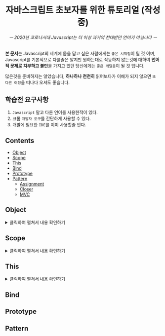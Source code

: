 <div align="center">
  <h1>자바스크립트 초보자를 위한 튜토리얼 (작성중)</h1>
  <h6>ㅡ 2020년 코로나시대 Javascript는 더 이상 과거의 천대받던 언어가 아닙니다 ㅡ</h6>
</div>

**본 문서**는 Javascript의 세계에 몸을 담고 싶은 사람에게는 `좋은 시작점`이 될 것 이며, Javascript를 기본적으로 다룰줄은 알지만 원하는대로 작동하지 않는것에 대하여 **언어적 문제로 치부하고 불만**을 가지고 있던 당신에게는 `좋은 깨달음`이 될 것 입니다.<br>

많은것을 준비하지는 않았습니다, **하나하나 천천히** 읽어보다가 이해가 되지 않으면 `또 다른 여정`을 떠나다 오셔도 좋습니다.

## 학습전 요구사항

1. `Javascript` 말고 다른 언어를 사용한적이 있다.
2. 크롬 `개발자 도구`를 간단하게 사용할 수 있다.
3. 개발에 필요한 `IDE`를 이미 사용할줄 안다.

## Contents

- [Object](#Object)
- [Scope](#Scope)
- [This](#This)
- [Bind](#Bind)
- [Prototype](#Prototype)
- [Pattern](#Pattern)
  - [Assignment](#Assignment)
  - [Closer](#Pattern)
  - [MVC](#MVC)

## Object

<details>
<summary>클릭하여 펼쳐서 내용 확인하기</summary>
<br>
	
> **오브젝트란**

`오브젝트(Ojbect)` 한글로는 **객체**,

**Javascript**에서 모든 데이터와 함수는 이 `객체`라고 불리는 **녀석을 기반**으로 만들어졌습니다,<br>
당연히 앞으로 **당신이 만들게 될 데이터와 함수**들도 예외는 아닙니다, 중요하니 잘 기억해두세요.

> **구조 확인**

그럼 간단하게 오브젝트의 구조를 보겠습니다, 브라우저 **개발자 도구 콘솔**에 다음과 같은 커맨드를 입력하세요.

```Javascript
console.dir(Object);
```

그럼 아래와 같이 **트리구조**의 형태로 Object의 내부를 볼 수 있게 됩니다.

```Javascript
ƒ Object()
  arguments: (...)
  assign: ƒ assign()
  caller: (...)
  create: ƒ create()
  defineProperties: ƒ defineProperties()
  defineProperty: ƒ defineProperty()
  entries: ƒ entries()
  freeze: ƒ freeze()
  .
  .
  .
```

그리고 초반에 말한것 처럼 함수 또한 **최종 프로토타입**을 보면 `오브젝트`를 기반하에 있는걸 볼 수 있습니다.

```Javascript
console.dir(Function);

ƒ Function()
	arguments: (...)
	caller: (...)
	length: 1
	name: "Function"
	prototype: ƒ ()
	__proto__: ƒ ()
		__proto__: Object
```

</details>

## Scope

<details>
<summary>클릭하여 펼쳐서 내용 확인하기</summary>
<br>
	
> **스코프란**

`스코프`는 변수가 접근할 수 있는 **유효 영역**이며, `자바스크립트`는 스코프를 **함수**로 나눌수 있습니다.<br>
또한 스코프는 크게 **전역과 지역**으로 나눌수 있는데 **Strict 모드**가 아닐 경우에 전역은 `Window` 객체를 가르킵니다.

> **예제로 익히기**

이곳에 다양한 `스코프`의 흐름을 익힐 수 있는 **예제**들을 준비하였습니다,<br>
하나하나 코드를 읽어보며 **어떤 값**이 나올지 판단해보세요. *( Strict 모드 기준 아님 )*

**(1). 전역과 지역**
```Javascript
var dollar = "1";

(function Func(){
	var dollar = "2";
	console.log(dollar);
})();
```

**(2). 전역과 파라미터**
```Javascript
var dollar = "1";

(function Func(dollar){
	console.log(dollar);
})("2");
```

**(3). 전역과 객체**
```Javascript
var dollar = "1";

({
	dollar : "2",
	Func : function(){
		console.log(dollar);
	}
}).Func();
```

</details>

## This

<details>
<summary>클릭하여 펼쳐서 내용 확인하기</summary>
<br>
	
> **많은 이들이 간과하는 것**

많은 사람들이 `Javascript`를 이용하면서 **간과**하는 것 중 하나가 바로 `This`를 간단하게 생각하는 것 입니다.<br>
하지만 지금부터 **정말 제대로 다루려면** 기존에 타언어에서 썼던 `This`에 관한 편견과 로직을 모두 잊어야합니다.

> **This란**

`This`는 **사용하는** This를 가지고 있는 **함수**를 호출하기 전에 거쳤던 **객체**를 의미합니다.<br>
*( 위에 말이 가장 핵심 입니다, 이해가 안되면 수십번 읽고 계속해서 학습을 진행하시길 권장합니다. )*

</details>

## Bind
## Prototype
## Pattern
